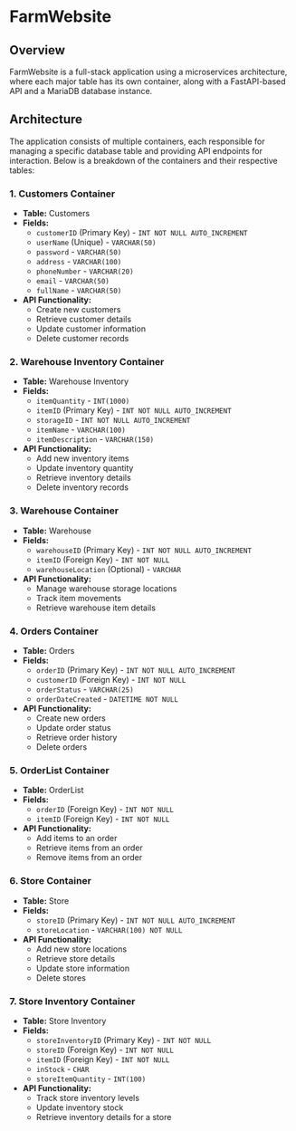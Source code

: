 # FarmWebsite

## Overview
FarmWebsite is a full-stack application using a microservices architecture, where each major table has its own container, along with a FastAPI-based API and a MariaDB database instance.

## Architecture
The application consists of multiple containers, each responsible for managing a specific database table and providing API endpoints for interaction. Below is a breakdown of the containers and their respective tables:

### **1. Customers Container**
- **Table:** Customers
- **Fields:**
  - `customerID` (Primary Key) - `INT NOT NULL AUTO_INCREMENT`
  - `userName` (Unique) - `VARCHAR(50)`
  - `password` - `VARCHAR(50)`
  - `address` - `VARCHAR(100)`
  - `phoneNumber` - `VARCHAR(20)`
  - `email` - `VARCHAR(50)`
  - `fullName` - `VARCHAR(50)`
- **API Functionality:**
  - Create new customers
  - Retrieve customer details
  - Update customer information
  - Delete customer records

### **2. Warehouse Inventory Container**
- **Table:** Warehouse Inventory
- **Fields:**
  - `itemQuantity` - `INT(1000)`
  - `itemID` (Primary Key) - `INT NOT NULL AUTO_INCREMENT`
  - `storageID` - `INT NOT NULL AUTO_INCREMENT`
  - `itemName` - `VARCHAR(100)`
  - `itemDescription` - `VARCHAR(150)`
- **API Functionality:**
  - Add new inventory items
  - Update inventory quantity
  - Retrieve inventory details
  - Delete inventory records

### **3. Warehouse Container**
- **Table:** Warehouse
- **Fields:**
  - `warehouseID` (Primary Key) - `INT NOT NULL AUTO_INCREMENT`
  - `itemID` (Foreign Key) - `INT NOT NULL`
  - `warehouseLocation` (Optional) - `VARCHAR`
- **API Functionality:**
  - Manage warehouse storage locations
  - Track item movements
  - Retrieve warehouse item details

### **4. Orders Container**
- **Table:** Orders
- **Fields:**
  - `orderID` (Primary Key) - `INT NOT NULL AUTO_INCREMENT`
  - `customerID` (Foreign Key) - `INT NOT NULL`
  - `orderStatus` - `VARCHAR(25)`
  - `orderDateCreated` - `DATETIME NOT NULL`
- **API Functionality:**
  - Create new orders
  - Update order status
  - Retrieve order history
  - Delete orders

### **5. OrderList Container**
- **Table:** OrderList
- **Fields:**
  - `orderID` (Foreign Key) - `INT NOT NULL`
  - `itemID` (Foreign Key) - `INT NOT NULL`
- **API Functionality:**
  - Add items to an order
  - Retrieve items from an order
  - Remove items from an order

### **6. Store Container**
- **Table:** Store
- **Fields:**
  - `storeID` (Primary Key) - `INT NOT NULL AUTO_INCREMENT`
  - `storeLocation` - `VARCHAR(100) NOT NULL`
- **API Functionality:**
  - Add new store locations
  - Retrieve store details
  - Update store information
  - Delete stores

### **7. Store Inventory Container**
- **Table:** Store Inventory
- **Fields:**
  - `storeInventoryID` (Primary Key) - `INT NOT NULL`
  - `storeID` (Foreign Key) - `INT NOT NULL`
  - `itemID` (Foreign Key) - `INT NOT NULL`
  - `inStock` - `CHAR`
  - `storeItemQuantity` - `INT(100)`
- **API Functionality:**
  - Track store inventory levels
  - Update inventory stock
  - Retrieve inventory details for a store



